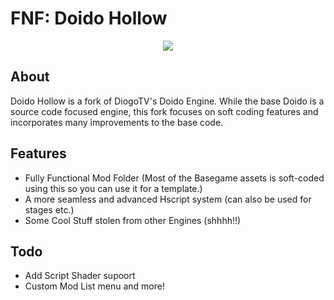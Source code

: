 # FNF: Doido Hollow
<p align="center">
<img src="https://www.newgrounds.com/dump/draw/a7487bb1dcc15a499c00a5c5d4be5eb3">
</p>

## About

Doido Hollow is a fork of DiogoTV's Doido Engine.
While the base Doido is a source code focused engine, this fork focuses on soft coding features and incorporates many improvements to the base code.

## Features

- Fully Functional Mod Folder (Most of the Basegame assets is soft-coded using this so you can use it for a template.)
- A more seamless and advanced Hscript system (can also be used for stages etc.)
- Some Cool Stuff stolen from other Engines (shhhh!!)

## Todo
- Add Script Shader supoort
- Custom Mod List menu
and more!